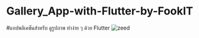 # Gallery_App-with-Flutter-by-FookIT
#แอปพลิเคชันสำหรับ ดูรูปภาพ ทำง่าย ๆ ด้วย Flutter 
![zeed](https://github.com/ChairawichZ6/Gallery_App-with-Flutter-by-FookIT/assets/70460005/c38959d5-e45e-4fbd-89a5-42bb507a1684)
